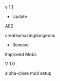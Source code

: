 v 1.1

- Update

AE2

createamazingdungeons

- Remove
  
Improved Mobs


V 1.0

alpha-close mod setup
